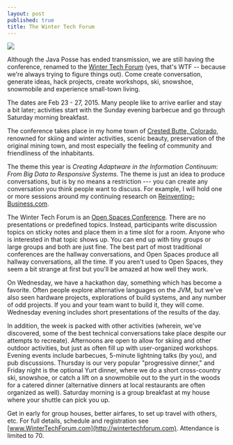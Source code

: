 ```yaml
---
layout: post
published: true
title: The Winter Tech Forum
---
```

![](http://i.imgur.com/wKw1lP6.jpg)

Although the Java Posse has ended transmission, we are still having the
conference, renamed to the [Winter Tech Forum](http://wintertechforum.com) (yes, that's WTF -- because we're
always trying to figure things out). Come create conversation, generate ideas,
hack projects, create workshops, ski, snowshoe, snowmobile and experience small-town living.

The dates are Feb 23 - 27, 2015. Many people like to arrive earlier and stay a bit later; activities start with the Sunday evening barbecue and go through Saturday morning breakfast.

The conference takes place in my home town of [Crested Butte, Colorado](http://en.wikipedia.org/wiki/Crested_Butte,_Colorado), renowned for skiing and winter activities, scenic beauty, preservation of the original mining town, and most especially the feeling of community and friendliness of the inhabitants.

The theme this year is *Creating Adaptware in the Information Continuum: From
Big Data to Responsive Systems*. The theme is just an idea to produce
conversations, but is by no means a restriction --- you can create any
conversation you think people want to discuss. For example, I will hold one or
more sessions around my continuing research on [Reinventing-Business.com](http://www.reinventing-business.com/).

The Winter Tech Forum is an [Open Spaces Conference](https://www.youtube.com/watch?v=aD3S0wlbek0). There are no
presentations or predefined topics. Instead, participants write discussion
topics on sticky notes and place them in a time slot for a room. Anyone who is
interested in that topic shows up. You can end up with tiny groups or large
groups and both are just fine. The best part of most traditional conferences
are the hallway conversations, and Open Spaces produce all hallway
conversations, all the time. If you aren't used to Open Spaces, they seem a
bit strange at first but you'll be amazed at how well they work.

On Wednesday, we have a hackathon day, something which has become a favorite.
Often people explore alternative languages on the JVM, but we've also seen
hardware projects, explorations of build systems, and any number of odd
projects. If you and your team want to build it, they will come. Wednesday
evening includes short presentations of the results of the day.

In addition, the week is packed with other activities (wherein, we've
discovered, some of the best technical conversations take place despite our
attempts to recreate). Afternoons are open to allow for skiing and other outdoor activities, but just as often fill up with user-organized workshops. Evening events include barbecues, 5-minute lightning talks (by you), and pub discussions. Thursday is our very popular "progressive dinner," and Friday night is the optional Yurt dinner, where we do a short cross-country ski, snowshoe, or catch a lift on a snowmobile out to the yurt in the woods for a catered dinner (alternative dinners at local restaurants are often organized as well). Saturday morning is a group breakfast at my house where your shuttle can pick you up.

Get in early for group houses, better airfares, to set up travel with others,
etc. For full details, schedule and registration see [www.WinterTechForum.com](http://wintertechforum.com).
Attendance is limited to 70.
